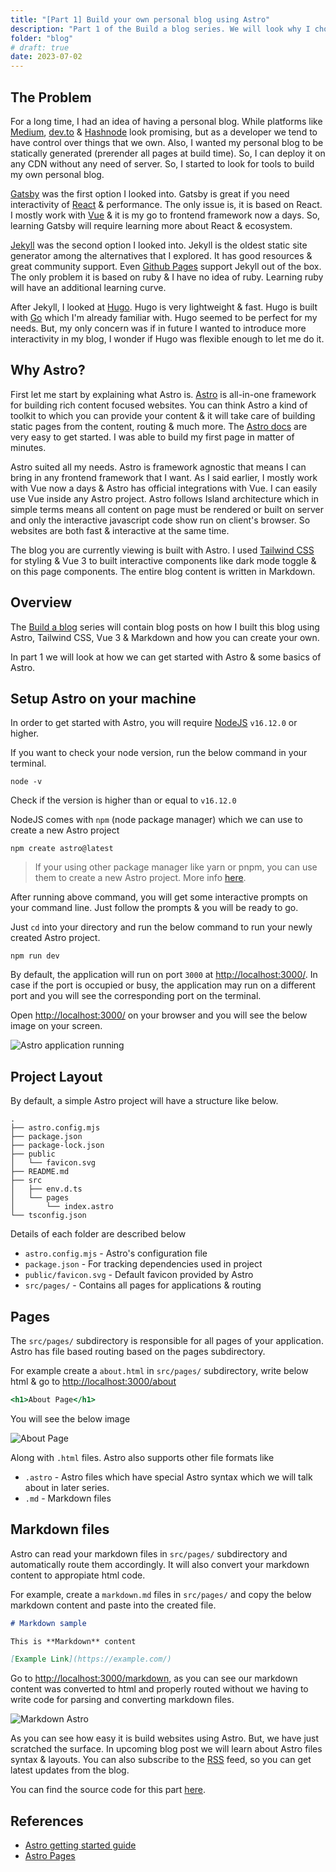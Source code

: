 ```yaml
---
title: "[Part 1] Build your own personal blog using Astro"
description: "Part 1 of the Build a blog series. We will look why I chose Astro, how you can setup Astro on your machine & how to get started with Astro."
folder: "blog"
# draft: true
date: 2023-07-02
---
```


## The Problem

For a long time, I had an idea of having a personal blog. While platforms like [Medium](https://medium.com), [dev.to](https://dev.to) & [Hashnode](https://hashnode.com) look promising, but as a developer we tend to have control over things that we own. Also, I wanted my personal blog to be statically generated (prerender all pages at build time). So, I can deploy it on any CDN without any need of server. So, I started to look for tools to build my own personal blog. 

[Gatsby](https://www.gatsbyjs.com/) was the first option I looked into. Gatsby is great if you need interactivity of [React](https://react.dev/) & performance. The only issue is, it is based on React. I mostly work with [Vue](https://vuejs.org/) & it is my go to frontend framework now a days. So, learning Gatsby will require learning more about React & ecosystem.

[Jekyll](https://jekyllrb.com/) was the second option I looked into. Jekyll is the oldest static site generator among the alternatives that I explored. It has good resources & great community support. Even [Github Pages](https://pages.github.com/) support Jekyll out of the box. The only problem it is based on ruby & I have no idea of ruby. Learning ruby will have an additional learning curve.

After Jekyll, I looked at [Hugo](https://gohugo.io/). Hugo is very lightweight & fast. Hugo is built with [Go](https://go.dev/) which I'm already familiar with. Hugo seemed to be perfect for my needs. But, my only concern was if in future I wanted to introduce more interactivity in my blog, I wonder if Hugo was flexible enough to let me do it.

## Why Astro?

First let me start by explaining what Astro is. [Astro](https://astro.build/) is all-in-one framework for building rich content focused websites. You can think Astro a kind of toolkit to which you can provide your content & it will take care of building static pages from the content, routing & much more. The [Astro docs](https://docs.astro.build/) are very easy to get started. I was able to build my first page in matter of minutes.

Astro suited all my needs. Astro is framework agnostic that means I can bring in any frontend framework that I want. As I said earlier, I mostly work with Vue now a days & Astro has official integrations with Vue. I can easily use Vue inside any Astro project. Astro follows Island architecture which in simple terms means all content on page must be rendered or built on server and only the interactive javascript code show run on client's browser. So websites are both fast & interactive at the same time.

The blog you are currently viewing is built with Astro. I used [Tailwind CSS](https://tailwindcss.com/) for styling & Vue 3 to built interactive components like dark mode toggle & on this page components. The entire blog content is written in Markdown.

## Overview

The [Build a blog](/folders/blog) series will contain blog posts on how I built this blog using Astro, Tailwind CSS, Vue 3 & Markdown and how you can create your own. 

In part 1 we will look at how we can get started with Astro & some basics of Astro.

## Setup Astro on your machine

In order to get started with Astro, you will require [NodeJS](https://nodejs.org/en) `v16.12.0` or higher.

If you want to check your node version, run the below command in your terminal.

```
node -v
```

Check if the version is higher than or equal to `v16.12.0`

NodeJS comes with `npm` (node package manager) which we can use to create a new Astro project

```
npm create astro@latest
```

> If your using other package manager like yarn or pnpm, you can use them to create a new Astro project. More info [here](https://docs.astro.build/en/install/auto/#1-run-the-setup-wizard).

After running above command, you will get some interactive prompts on your command line. Just follow the prompts & you will be ready to go.

Just `cd` into your directory and run the below command to run your newly created Astro project.

```
npm run dev
```

By default, the application will run on port `3000` at [http://localhost:3000/](http://localhost:3000/). In case if the port is occupied or busy, the application may run on a different port and you will see the corresponding port on the terminal.

Open [http://localhost:3000/](http://localhost:3000/) on your browser and you will see the below image on your screen.

![Astro application running](/images/blog/post-1-blog/initial.png)

## Project Layout

By default, a simple Astro project will have a structure like below.

```
.
├── astro.config.mjs
├── package.json
├── package-lock.json
├── public
│   └── favicon.svg
├── README.md
├── src
│   ├── env.d.ts
│   └── pages
│       └── index.astro
└── tsconfig.json
```

Details of each folder are described below

- `astro.config.mjs` - Astro's configuration file
- `package.json` - For tracking dependencies used in project
- `public/favicon.svg` - Default favicon provided by Astro
- `src/pages/` - Contains all pages for applications & routing

## Pages

The `src/pages/` subdirectory is responsible for all pages of your application. Astro has file based routing based on the pages subdirectory.

For example create a `about.html` in `src/pages/` subdirectory, write below html & go to [http://localhost:3000/about](http://localhost:3000/about)

```html:src/pages/about.html
<h1>About Page</h1>
```

You will see the below image

![About Page](/images/blog/post-1-blog/about.png)

Along with `.html` files. Astro also supports other file formats like

- `.astro` - Astro files which have special Astro syntax which we will talk about in later series.
- `.md` - Markdown files

## Markdown files

Astro can read your markdown files in `src/pages/` subdirectory and automatically route them accordingly. It will also convert your markdown content to appropiate html code.

For example, create a `markdown.md` files in `src/pages/` and copy the below markdown content and paste into the created file. 

```md:src/pages/markdown.md
# Markdown sample 

This is **Markdown** content

[Example Link](https://example.com/)
```

Go to [http://localhost:3000/markdown](http://localhost:3000/markdown), as you can see our markdown content was converted to html and properly routed without we having to write code for parsing and converting markdown files.

![Markdown Astro](/images/blog/post-1-blog/markdown.png)

As you can see how easy it is build websites using Astro. But, we have just scratched the surface. In upcoming blog post we will learn about Astro files syntax & layouts. You can also subscribe to the [RSS](/rss.xml) feed, so you can get latest updates from the blog.

You can find the source code for this part [here](https://github.com/ppalone/build-a-blog/tree/part-1).

## References

- [Astro getting started guide](https://docs.astro.build/en/getting-started/)
- [Astro Pages](https://docs.astro.build/en/core-concepts/astro-pages/)